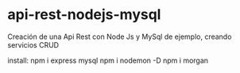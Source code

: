 # api-rest-nodejs-mysql
 Creación de una Api Rest con Node Js y MySql de ejemplo, creando servicios CRUD

install:
npm i express mysql
npm i nodemon -D
npm i morgan <!-- Morgan modulo para observar la peticiones -->